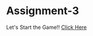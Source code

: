 # Assignment-3
Let's Start the Game!!
<a href="https://replit.com/@ForamParmar/Demo#index.js"> Click Here </a> 
